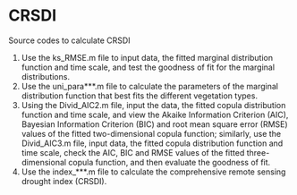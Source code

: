 # CRSDI
Source codes to calculate CRSDI
1. Use the ks_RMSE.m file to input data, the fitted marginal distribution function and time scale, and test the goodness of fit for the marginal distributions.
2. Use the uni_para***.m file to calculate the parameters of the marginal distribution function that best fits the different vegetation types.
3. Using the Divid_AIC2.m file, input the data, the fitted copula distribution function and time scale, and view the Akaike Information Criterion (AIC), Bayesian Information Criterion (BIC) and root mean square error (RMSE) values of the fitted two-dimensional copula function; similarly, use the Divid_AIC3.m file, input data, the fitted copula distribution function and time scale, check the AIC, BIC and RMSE values of the fitted three-dimensional copula function, and then evaluate the goodness of fit.
4. Use the index_***.m file to calculate the comprehensive remote sensing drought index (CRSDI).
